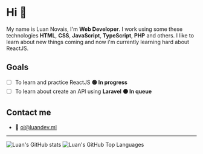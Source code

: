 # Hi 👋

My name is Luan Novais, I'm **Web Developer**. I work using some these technologies **HTML**, **CSS**, **JavaScript**, **TypeScript**, **PHP** and others. I like to learn about new things coming and now i'm currently learning hard about ReactJS.

## Goals

- [ ] To learn and practice ReactJS **🟢 In progress**
- [ ] To learn about create an API using **Laravel** **🟠 In queue**

## Contact me

- 📧 [oi@luandev.ml](mailto:oi@luandev.ml)

---

![Luan's GitHub stats](https://github-readme-stats.vercel.app/api?username=luan11&show_icons=true)
![Luan's GitHub Top Languages](https://github-readme-stats.vercel.app/api/top-langs/?username=luan11&layout=compact)
